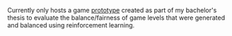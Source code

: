 Currently only hosts a game [prototype](https://puddualessandro.github.io/ml-balancing/) created as part of my bachelor's thesis to evaluate the balance/fairness of game levels that were generated and balanced using reinforcement learning.
